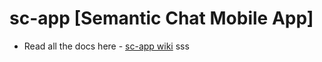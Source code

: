 # sc-app [Semantic Chat Mobile App]

* Read all the docs here - [sc-app wiki](https://github.com/the-purgatory/sc-app/wiki)
sss
